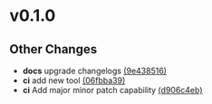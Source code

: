 # v0.1.0

## Other Changes

- **docs** upgrade changelogs [(9e438516)](https://github.com/ajakacky/helm-release-tool/commit/9e4385162dcb879724385a2e2b017e6b319d75fb)
- **ci** add new tool [(06fbba39)](https://github.com/ajakacky/helm-release-tool/commit/06fbba39088961f9449b83fe1209a7748bc2dd25)
- **ci** Add major minor patch capability [(d906c4eb)](https://github.com/ajakacky/helm-release-tool/commit/d906c4eb747ff10e3c195b1c6dffa3e8393c4bf5)

